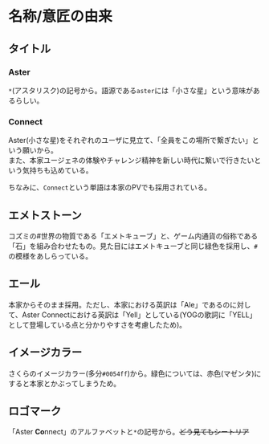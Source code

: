 # 名称/意匠の由来

## タイトル

### Aster

`*`(アスタリスク)の記号から。語源である`aster`には「小さな星」という意味があるらしい。

### Connect

Aster(小さな星)をそれぞれのユーザに見立て、「全員をこの場所で繋ぎたい」という願いから。  
また、本家ユージェネの体験やチャレンジ精神を新しい時代に繋いで行きたいという気持ちも込めている。

ちなみに、`Connect`という単語は本家のPVでも採用されている。

## エメトストーン

コズミの#世界の物質である「エメトキューブ」と、ゲーム内通貨の俗称である「石」を組み合わせたもの。見た目にはエメトキューブと同じ緑色を採用し、`#`の模様をあしらっている。

## エール

本家からそのまま採用。ただし、本家における英訳は「Ale」であるのに対して、Aster Connectにおける英訳は「Yell」としている(YOGの歌詞に「YELL」として登場している点と分かりやすさを考慮したため)。

## イメージカラー

さくらのイメージカラー(多分`#0054ff`)から。緑色については、赤色(マゼンタ)にすると本家とかぶってしまうため。

## ロゴマーク

「Aster **Co**nnect」のアルファベットと`*`の記号から。~~どう見てもシートリア~~

